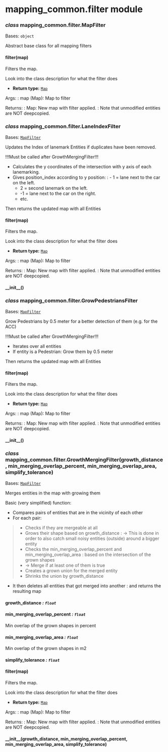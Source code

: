 # mapping_common.filter module

<a id="mapping_common.filter.MapFilter"></a>

### *class* mapping_common.filter.MapFilter

Bases: `object`

Abstract base class for all mapping filters

<a id="mapping_common.filter.MapFilter.filter"></a>

#### filter(map)

Filters the map.

Look into the class description for what the filter does

* **Return type:**
  [`Map`](mapping_common.map.md#mapping_common.map.Map)

Args:
: map (Map): Map to filter

Returns:
: Map: New map with filter applied.
  : Note that unmodified entities are NOT deepcopied.

<a id="mapping_common.filter.LaneIndexFilter"></a>

### *class* mapping_common.filter.LaneIndexFilter

Bases: [`MapFilter`](#mapping_common.filter.MapFilter)

Updates the Index of lanemark Entities if duplicates have been removed.

!!!Must be called after GrowthMergingFilter!!!

- Calculates the y coordinates of the intersection with y axis of each lanemarking.
- Gives position_index according to y position:
  : - 1 = lane next to the car on the left.
    - 2 = second lanemark on the left.
    - -1 = lane next to the car on the right.
    - etc.

Then returns the updated map with all Entities

<a id="mapping_common.filter.LaneIndexFilter.filter"></a>

#### filter(map)

Filters the map.

Look into the class description for what the filter does

* **Return type:**
  [`Map`](mapping_common.map.md#mapping_common.map.Map)

Args:
: map (Map): Map to filter

Returns:
: Map: New map with filter applied.
  : Note that unmodified entities are NOT deepcopied.

<a id="mapping_common.filter.LaneIndexFilter.__init__"></a>

#### \_\_init_\_()

<a id="mapping_common.filter.GrowPedestriansFilter"></a>

### *class* mapping_common.filter.GrowPedestriansFilter

Bases: [`MapFilter`](#mapping_common.filter.MapFilter)

Grow Pedestrians by 0.5 meter for a better detection of them (e.g. for the ACC)

!!!Must be called after GrowthMergingFilter!!!

- Iterates over all entities
- If entity is a Pedestrian: Grow them by 0.5 meter

Then returns the updated map with all Entities

<a id="mapping_common.filter.GrowPedestriansFilter.filter"></a>

#### filter(map)

Filters the map.

Look into the class description for what the filter does

* **Return type:**
  [`Map`](mapping_common.map.md#mapping_common.map.Map)

Args:
: map (Map): Map to filter

Returns:
: Map: New map with filter applied.
  : Note that unmodified entities are NOT deepcopied.

<a id="mapping_common.filter.GrowPedestriansFilter.__init__"></a>

#### \_\_init_\_()

<a id="mapping_common.filter.GrowthMergingFilter"></a>

### *class* mapping_common.filter.GrowthMergingFilter(growth_distance, min_merging_overlap_percent, min_merging_overlap_area, simplify_tolerance)

Bases: [`MapFilter`](#mapping_common.filter.MapFilter)

Merges entities in the map with growing them

Basic (very simplified) function:
- Compares pairs of entities that are in the vicinity of each other
- For each pair:

> - Checks if they are mergeable at all
> - Grows their shape based on growth_distance
>   : -> This is done in order to also catch small noisy entities
>     (outside) around a bigger entity
> - Checks the min_merging_overlap_percent and min_merging_overlap_area
>   : based on the intersection of the grown shapes
> - -> Merge if at least one of them is true
> - Creates a grown union for the merged entity
> - Shrinks the union by growth_distance
- It then deletes all entities that got merged into another
  : and returns the resulting map

<a id="mapping_common.filter.GrowthMergingFilter.growth_distance"></a>

#### growth_distance *: `float`*

<a id="mapping_common.filter.GrowthMergingFilter.min_merging_overlap_percent"></a>

#### min_merging_overlap_percent *: `float`*

Min overlap of the grown shapes in percent

<a id="mapping_common.filter.GrowthMergingFilter.min_merging_overlap_area"></a>

#### min_merging_overlap_area *: `float`*

Min overlap of the grown shapes in m2

<a id="mapping_common.filter.GrowthMergingFilter.simplify_tolerance"></a>

#### simplify_tolerance *: `float`*

<a id="mapping_common.filter.GrowthMergingFilter.filter"></a>

#### filter(map)

Filters the map.

Look into the class description for what the filter does

* **Return type:**
  [`Map`](mapping_common.map.md#mapping_common.map.Map)

Args:
: map (Map): Map to filter

Returns:
: Map: New map with filter applied.
  : Note that unmodified entities are NOT deepcopied.

<a id="mapping_common.filter.GrowthMergingFilter.__init__"></a>

#### \_\_init_\_(growth_distance, min_merging_overlap_percent, min_merging_overlap_area, simplify_tolerance)
